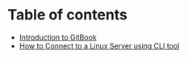 # Table of contents

* [Introduction to GitBook](README.md)
* [How to Connect to a Linux Server using CLI tool](how-to-connect-to-a-linux-server-using-cli-tool.md)
